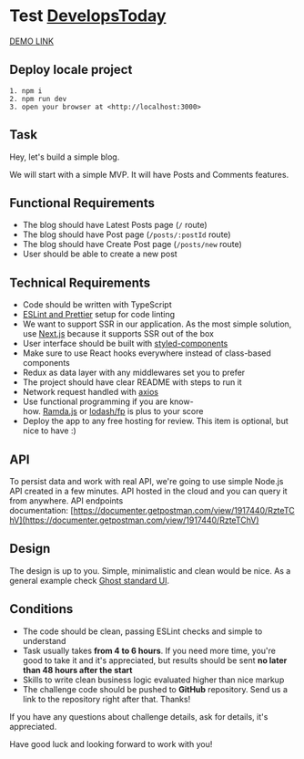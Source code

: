 # Test [DevelopsToday](https://www.notion.so/Front-End-React-test-assessment-by-DevelopsToday-ed99f6bce4de41bd940d2dcf98abc01a)

  [DEMO LINK](https://next-js-ij7yh8wv6.now.sh/)

## Deploy locale project
    1. npm i
    2. npm run dev
    3. open your browser at <http://localhost:3000>

## Task

Hey, let's build a simple blog.

We will start with a simple MVP. It will have Posts and Comments features.

## **Functional Requirements**

- The blog should have Latest Posts page (`/` route)
- The blog should have Post page (`/posts/:postId` route)
- The blog should have Create Post page (`/posts/new` route)
- User should be able to create a new post

## **Technical Requirements**

- Code should be written with TypeScript
- [ESLint and Prettier](https://dev.to/robertcoopercode/using-eslint-and-prettier-in-a-typescript-project-53jb) setup for code linting
- We want to support SSR in our application. As the most simple solution, use [Next.js](https://nextjs.org/) because it supports SSR out of the box
- User interface should be built with [styled-components](https://www.styled-components.com/)
- Make sure to use React hooks everywhere instead of class-based components
- Redux as data layer with any middlewares set you to prefer
- The project should have clear README with steps to run it
- Network request handled with [axios](https://github.com/axios/axios)
- Use functional programming if you are know-how. [Ramda.js](http://ramdajs.com/) or [lodash/fp](https://github.com/lodash/lodash/wiki/FP-Guide) is plus to your score
- Deploy the app to any free hosting for review. This item is optional, but nice to have :)

## **API**

To persist data and work with real API, we're going to use simple Node.js API created in a few minutes. API hosted in the cloud and you can query it from anywhere. API endpoints documentation: [https://documenter.getpostman.com/view/1917440/RzteTChV](https://documenter.getpostman.com/view/1917440/RzteTChV)

## **Design**

The design is up to you. Simple, minimalistic and clean would be nice. As a general example check [Ghost standard UI](https://blog.ghost.org/).

## **Conditions**

- The code should be clean, passing ESLint checks and simple to understand
- Task usually takes **from 4 to 6 hours**. If you need more time, you're good to take it and it's appreciated, but results should be sent **no later than 48 hours after the start**
- Skills to write clean business logic evaluated higher than nice markup
- The challenge code should be pushed to **GitHub** repository. Send us a link to the repository right after that. Thanks!

If you have any questions about challenge details, ask for details, it's appreciated.

Have good luck and looking forward to work with you!